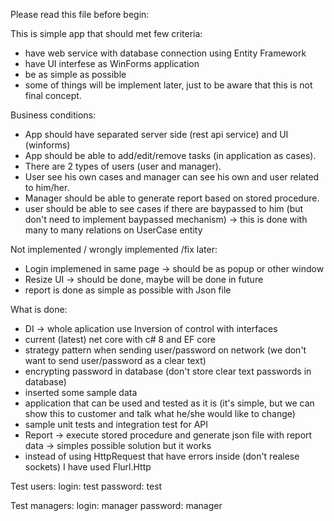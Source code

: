 Please read this file before begin:

This is simple app that should met few criteria:
- have web service with database connection using Entity Framework
- have UI interfese as WinForms application
- be as simple as possible 
- some of things will be implement later, just to be aware that this is not final concept.

Business conditions:
- App should have separated server side (rest api service) and UI (winforms)
- App should be able to add/edit/remove tasks (in application as cases). 
- There are 2 types of users (user and manager). 
- User see his own cases and manager can see his own and user related to him/her. 
- Manager should be able to generate report based on stored procedure.
- user should be able to see cases if there are baypassed to him (but don't need to implement baypassed mechanism) -> this is done with many to many relations on UserCase entity

Not implemented / wrongly implemented /fix later:
- Login implemened in same page -> should be as popup or other window
- Resize UI -> should be done, maybe will be done in future
- report is done as simple as possible with Json file 

What is done:
- DI -> whole aplication use Inversion of control with interfaces
- current (latest) net core with c# 8 and EF core
- strategy pattern when sending user/password on network (we don't want to send user/password as a clear text)
- encrypting password in database (don't store clear text passwords in database)
- inserted some sample data 
- application that can be used and tested as it is (it's simple, but we can show this to customer and talk what he/she would like to change)
- sample unit tests and integration test for API
- Report -> execute stored procedure and generate json file with report data -> simples possible solution but it works
- instead of using HttpRequest that have errors inside (don't realese sockets) I have used Flurl.Http

Test users:
login: test
password: test 

Test managers:
login: manager
password: manager